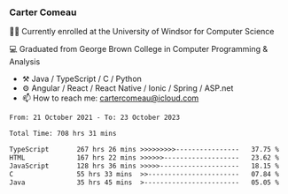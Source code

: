 ### Carter Comeau

🙋‍♂️ Currently enrolled at the University of Windsor for Computer Science

💻 Graduated from George Brown College in Computer Programming & Analysis

- ⚒️ Java / TypeScript / C / Python
- ⚙️ Angular / React / React Native / Ionic / Spring / ASP.net
- 📫 How to reach me: cartercomeau@icloud.com

<!--START_SECTION:waka-->

```txt
From: 21 October 2021 - To: 23 October 2023

Total Time: 708 hrs 31 mins

TypeScript       267 hrs 26 mins >>>>>>>>>----------------   37.75 %
HTML             167 hrs 22 mins >>>>>>-------------------   23.62 %
JavaScript       128 hrs 36 mins >>>>>--------------------   18.15 %
C                55 hrs 33 mins  >>-----------------------   07.84 %
Java             35 hrs 45 mins  >------------------------   05.05 %
```

<!--END_SECTION:waka-->

